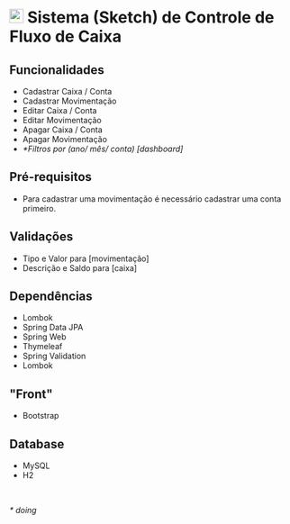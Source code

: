 # <img width="25px" src="https://user-images.githubusercontent.com/50770601/136637067-f78114ec-3fd5-42bd-b919-c47abcc4bd5e.png"/>  Sistema (Sketch) de Controle de Fluxo de Caixa

## Funcionalidades


- Cadastrar Caixa / Conta
- Cadastrar Movimentação
- Editar Caixa / Conta
- Editar Movimentação
- Apagar Caixa / Conta
- Apagar Movimentação
- <em>*Filtros por (ano/ mês/ conta)  [dashboard] </em>

## Pré-requisitos
- Para cadastrar uma movimentação é necessário cadastrar uma conta primeiro.

## Validações
- Tipo e Valor para [movimentação]
- Descrição e Saldo para [caixa]

## Dependências
- Lombok
- Spring Data JPA
- Spring Web 
- Thymeleaf
- Spring Validation
- Lombok

## "Front"
- Bootstrap

## Database
- MySQL
- H2
</br>

<em> * doing</em>
